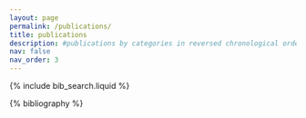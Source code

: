 ```yaml
---
layout: page
permalink: /publications/
title: publications
description: #publications by categories in reversed chronological order. generated by jekyll-scholar.
nav: false
nav_order: 3
---
```


<!-- _pages/publications.md -->

<!-- Bibsearch Feature -->

{% include bib_search.liquid %}

<div class="publications">

{% bibliography %}

</div>

